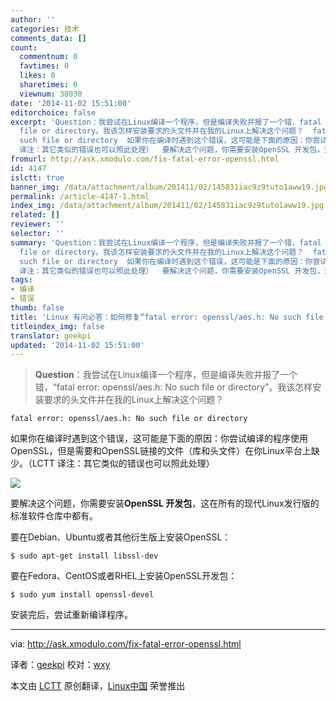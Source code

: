 ```yaml
---
author: ''
categories: 技术
comments_data: []
count:
  commentnum: 0
  favtimes: 0
  likes: 0
  sharetimes: 0
  viewnum: 38030
date: '2014-11-02 15:51:00'
editorchoice: false
excerpt: 'Question：我尝试在Linux编译一个程序，但是编译失败并报了一个错，fatal error: openssl/aes.h: No such
  file or directory。我该怎样安装要求的头文件并在我的Linux上解决这个问题？  fatal error: openssl/aes.h: No
  such file or directory  如果你在编译时遇到这个错误，这可能是下面的原因：你尝试编译的程序使用OpenSSL，但是需要和OpenSSL链接的文件（库和头文件）在你Linux平台上缺少。（LCTT
  译注：其它类似的错误也可以照此处理）  要解决这个问题，你需要安装OpenSSL 开发包，这在所有的现代Linux发行版的标准软件仓库中都有'
fromurl: http://ask.xmodulo.com/fix-fatal-error-openssl.html
id: 4147
islctt: true
banner_img: /data/attachment/album/201411/02/145831iac9z9tuto1aww19.jpg
permalink: /article-4147-1.html
index_img: /data/attachment/album/201411/02/145831iac9z9tuto1aww19.jpg.thumb.jpg
related: []
reviewer: ''
selector: ''
summary: 'Question：我尝试在Linux编译一个程序，但是编译失败并报了一个错，fatal error: openssl/aes.h: No such
  file or directory。我该怎样安装要求的头文件并在我的Linux上解决这个问题？  fatal error: openssl/aes.h: No
  such file or directory  如果你在编译时遇到这个错误，这可能是下面的原因：你尝试编译的程序使用OpenSSL，但是需要和OpenSSL链接的文件（库和头文件）在你Linux平台上缺少。（LCTT
  译注：其它类似的错误也可以照此处理）  要解决这个问题，你需要安装OpenSSL 开发包，这在所有的现代Linux发行版的标准软件仓库中都有'
tags:
- 编译
- 错误
thumb: false
title: 'Linux 有问必答：如何修复“fatal error: openssl/aes.h: No such file or directory'
titleindex_img: false
translator: geekpi
updated: '2014-11-02 15:51:00'
---
```



> 
> **Question**：我尝试在Linux编译一个程序，但是编译失败并报了一个错，“fatal error: openssl/aes.h: No such file or directory”。我该怎样安装要求的头文件并在我的Linux上解决这个问题？
> 
> 
> 



```
fatal error: openssl/aes.h: No such file or directory

```

如果你在编译时遇到这个错误，这可能是下面的原因：你尝试编译的程序使用OpenSSL，但是需要和OpenSSL链接的文件（库和头文件）在你Linux平台上缺少。（LCTT 译注：其它类似的错误也可以照此处理）


![](/data/attachment/album/201411/02/145831iac9z9tuto1aww19.jpg)


要解决这个问题，你需要安装**OpenSSL 开发包**，这在所有的现代Linux发行版的标准软件仓库中都有。


要在Debian、Ubuntu或者其他衍生版上安装OpenSSL：



```
$ sudo apt-get install libssl-dev

```

要在Fedora、CentOS或者RHEL上安装OpenSSL开发包：



```
$ sudo yum install openssl-devel

```

安装完后，尝试重新编译程序。




---


via: <http://ask.xmodulo.com/fix-fatal-error-openssl.html>


译者：[geekpi](https://github.com/geekpi) 校对：[wxy](https://github.com/wxy)


本文由 [LCTT](https://github.com/LCTT/TranslateProject) 原创翻译，[Linux中国](http://linux.cn/) 荣誉推出